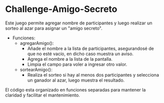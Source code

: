 # Challenge-Amigo-Secreto
Este juego permite agregar nombre de participantes y luego realizar un sorteo al azar para asignar un "amigo secreto".
- Funciones:
  - agregarAmigo():
    - Añade el nombre a la lista de participantes, asegurandosé de que no esté vacío, en dicho caso muestra un aviso.
    - Agrega el nombre a la lista de la pantalla.
    - Limpia el campo para voler a ingresar otro valor.
  - sortearAmigo():
    - Realiza el sorteo si hay al menos dos participantes y selecciona un ganador al azar, luego muestra el resultado.

El código esta organizado en funciones separadas para mantener la claridad y facilitar el mantenimiento.
